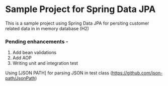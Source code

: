 # Sample Project for Spring Data JPA

This is a sample project using Spring Data JPA for persiting customer related data in in memory database (H2)

### Pending enhancements -

1. Add bean validations
2. Add AOP
3. Writing unit and integration test

Using [JSON PATH] for parsing JSON in test class
(https://github.com/json-path/JsonPath)


